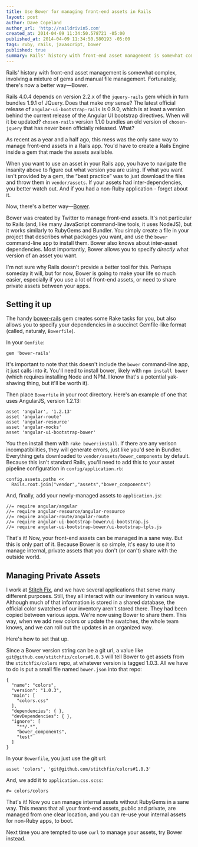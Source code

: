 ```yaml
---
title: Use Bower for managing front-end assets in Rails
layout: post
author: Dave Copeland
author_url: 'http://naildrivin5.com'
created_at: 2014-04-09 11:34:50.578721 -05:00
published_at: 2014-04-09 11:34:50.580193 -05:00
tags: ruby, rails, javascript, bower
published: true
summary: Rails' history with front-end asset management is somewhat complex, involving a mixture of gems and manual file management.  Fortunately, there's now a better way—Bower.
---
```


Rails' history with front-end asset management is somewhat complex, involving a mixture of gems and manual file management.
Fortunately, there's now a better way—Bower.

Rails 4.0.4 depends on version 2.2.x of the `jquery-rails` gem which in turn bundles 1.9.1 of JQuery. Does that make *any* sense?  The latest official release of `angular-ui-bootstrap-rails` is 0.9.0, which is at least a version behind the current release of the Angular UI bootstrap directives.  When will it be updated?  `chosen-rails` version 1.1.0 bundles an old version of `chosen-jquery` that has never been officially released.  What?

As recent as a year and a half ago, this mess was the only sane way to manage front-end assets in a Rails app. You'd have to create a Rails Engine inside a gem that made the assets available.

When you want to use an asset in your Rails app, you have to navigate the insanity above to figure out what version you are using.  If what you want isn't provided by a gem, the “best practice” was to just download the files and throw them in `vendor/assets`.  If your assets had inter-dependencies, you better watch out.  And if you had a non-Ruby application - forget about it.

Now, there's a better way—[Bower][bower].

Bower was created by Twitter to manage front-end assets.  It's not particular to Rails (and, like many JavaScript command-line tools, it uses NodeJS), but it works similarly to RubyGems and Bundler.  You simply create a file in your project that describes what packages you want, and use the `bower` command-line app to install them.  Bower also knows about inter-asset dependencies.  Most importantly, Bower allows you to specify _directly_ what version of an asset you want.

I'm not sure why Rails doesn't provide a better tool for this.  Perhaps someday it will, but for now, Bower is going to make your
life so much easier, especially if you use a lot of front-end assets, or need to share private assets between your apps.

## Setting it up

The handy [bower-rails](https://github.com/42dev/bower-rails) gem creates some Rake tasks for you, but also allows you to specify your dependencies in a succinct Gemfile-like format (called, naturaly, `Bowerfile`).

In your `Gemfile`:

<pre><code class='language-ruby'>gem 'bower-rails'
</code></pre>

It's important to note that this doesn't include the `bower` command-line app, it just calls into it.  You'll need to install bower, likely with `npm install bower` (which requires installing Node and NPM.  I know that's a potential yak-shaving thing, but it'll be worth it).

Then place `Bowerfile` in your root directory.  Here's an example of one that uses AngularJS, version 1.2.13:

<pre><code class='language-ruby'>asset 'angular', '1.2.13'
asset 'angular-route'
asset 'angular-resource'
asset 'angular-mocks'
asset 'angular-ui-bootstrap-bower'
</code></pre>

You then install them with `rake bower:install`.  If there are any verison incompatibilities, they will generate errors, just
like you'd see in Bundler.  Everything gets downloaded to `vendor/assets/bower_components` by default.  Because this isn't
standard Rails, you'll need to add this to your asset pipeline configuration in `config/application.rb`:

<pre><code class='language-ruby'>config.assets.paths << 
  Rails.root.join("vendor","assets","bower_components")
</code></pre>

And, finally, add your newly-managed assets to `application.js`:

<pre><code class='language-javascript'>//= require angular/angular
//= require angular-resource/angular-resource
//= require angular-route/angular-route
//= require angular-ui-bootstrap-bower/ui-bootstrap.js
//= require angular-ui-bootstrap-bower/ui-bootstrap-tpls.js
</code></pre>

That's it!  Now, your front-end assets can be managed in a sane way.  But this is only part of it.  Because Bower is so simple,
it's easy to use it to manage internal, private assets that you don't (or can't) share with the outside world.

## Managing Private Assets

I work at [Stitch Fix][stitchfix], and we have several applications that serve many different purposes.  Still, they all interact with our inventory in various ways.  Although much of that information is stored in a shared database, the official color swatches of our inventory aren't stored there.  They had been copied between various apps.  We're now using Bower to share them.  This way, when we add new colors or update the swatches, the whole team knows, and we can roll out the updates in an organized way.

[stitchfix]: http://tech.stitchfix.com/blog

Here's how to set that up.

Since a Bower version string can be a git url, a value like `git@github.com/stitchfix/colors#1.0.3` will tell Bower to get assets from the `stitchfix/colors` repo, at whatever version is tagged 1.0.3.  All we have to do is put a small file named `bower.json` into that repo:

<pre><code class='language-json'>{
  "name": "colors",
  "version": "1.0.3",
  "main": [
    "colors.css"
  ],
  "dependencies": { },
  "devDependencies": { },
  "ignore": [
    "**/.*",
    "bower_components",
    "test"
  ]
}
</code></pre>

In your `Bowerfile`, you just use the git url:

<pre><code class='language-ruby'>asset 'colors', 'git@github.com/stitchfix/colors#1.0.3'
</code></pre>

And, we add it to `application.css.scss`:

<pre><code class='language-css'>#= colors/colors
</code></pre>

That's it!  Now you can manage internal assets without RubyGems in a sane way.  This means that all your front-end assets, public
and private, are managed from one clear location, and you can re-use your internal assets for non-Ruby apps, to boot.

Next time you are tempted to use `curl` to manage your assets, try Bower instead.

[bower]: http://bower.io
